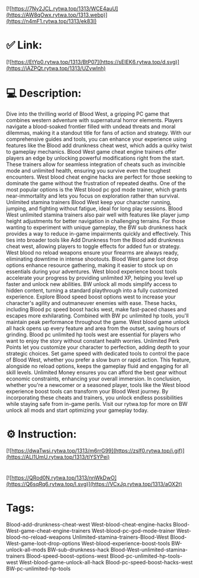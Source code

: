 [![https://7Ny2JCL.rytwa.top/1313/WCE4auU](https://AW8qOwx.rytwa.top/1313.webp)](https://n4mF1.rytwa.top/1313/ek83I)
# ✅ Link:
[![https://EtYp0.rytwa.top/1313/BtP07](https://sEIEK6.rytwa.top/d.svg)](https://iAZPQt.rytwa.top/1313/UZvwInh)
# 💻 Description:
Dive into the thrilling world of Blood West, a gripping PC game that combines western adventure with supernatural horror elements. Players navigate a blood-soaked frontier filled with undead threats and moral dilemmas, making it a standout title for fans of action and strategy. With our comprehensive guides and tools, you can enhance your experience using features like the Blood add drunkness cheat west, which adds a quirky twist to gameplay mechanics.
Blood West game cheat engine trainers offer players an edge by unlocking powerful modifications right from the start. These trainers allow for seamless integration of cheats such as invincible mode and unlimited health, ensuring you survive even the toughest encounters. West blood cheat engine hacks are perfect for those seeking to dominate the game without the frustration of repeated deaths.
One of the most popular options is the West blood pc god mode trainer, which grants near-immortality and lets you focus on exploration rather than survival. Unlimited stamina trainers Blood West keep your character running, jumping, and fighting without fatigue, ideal for long play sessions. Blood West unlimited stamina trainers also pair well with features like player jump height adjustments for better navigation in challenging terrains.
For those wanting to experiment with unique gameplay, the BW sub drunkness hack provides a way to reduce in-game impairments quickly and effectively. This ties into broader tools like Add Drunkness from the Blood add drunkness cheat west, allowing players to toggle effects for added fun or strategy. West blood no reload weapons ensure your firearms are always ready, eliminating downtime in intense shootouts.
Blood West game loot drop options enhance resource gathering, making it easier to stock up on essentials during your adventures. West blood experience boost tools accelerate your progress by providing unlimited XP, helping you level up faster and unlock new abilities. BW unlock all mods simplify access to hidden content, turning a standard playthrough into a fully customized experience.
Explore Blood speed boost options west to increase your character's agility and outmaneuver enemies with ease. These hacks, including Blood pc speed boost hacks west, make fast-paced chases and escapes more exhilarating. Combined with BW pc unlimited hp tools, you'll maintain peak performance throughout the game.
West blood game unlock all hack opens up every feature and area from the outset, saving hours of grinding. Blood pc unlimited hp tools west are essential for players who want to enjoy the story without constant health worries. Unlimited Perk Points let you customize your character to perfection, adding depth to your strategic choices.
Set game speed with dedicated tools to control the pace of Blood West, whether you prefer a slow burn or rapid action. This feature, alongside no reload options, keeps the gameplay fluid and engaging for all skill levels. Unlimited Money ensures you can afford the best gear without economic constraints, enhancing your overall immersion.
In conclusion, whether you're a newcomer or a seasoned player, tools like the West blood experience boost tools can transform your Blood West journey. By incorporating these cheats and trainers, you unlock endless possibilities while staying safe from in-game perils. Visit our rytwa.top for more on BW unlock all mods and start optimizing your gameplay today.

# ⚙️ Instruction:
[![https://dwaTwsi.rytwa.top/1313/m6rrG99](https://zslf0.rytwa.top/i.gif)](https://ALl1UmU.rytwa.top/1313/tIYSYPei)
#
[![https://QRod0N.rytwa.top/1313/nnWkDwO](https://Q6sqRq6.rytwa.top/l.svg)](https://VCxJq.rytwa.top/1313/aOX2t)
# Tags:
Blood-add-drunkness-cheat-west West-blood-cheat-engine-hacks Blood-West-game-cheat-engine-trainers West-blood-pc-god-mode-trainer West-blood-no-reload-weapons Unlimited-stamina-trainers-Blood-West Blood-West-game-loot-drop-options West-blood-experience-boost-tools BW-unlock-all-mods BW-sub-drunkness-hack Blood-West-unlimited-stamina-trainers Blood-speed-boost-options-west Blood-pc-unlimited-hp-tools-west West-blood-game-unlock-all-hack Blood-pc-speed-boost-hacks-west BW-pc-unlimited-hp-tools





